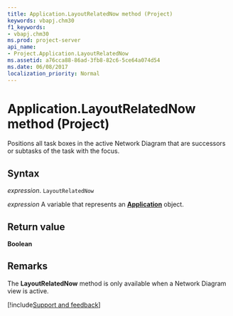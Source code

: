 ```yaml
---
title: Application.LayoutRelatedNow method (Project)
keywords: vbapj.chm30
f1_keywords:
- vbapj.chm30
ms.prod: project-server
api_name:
- Project.Application.LayoutRelatedNow
ms.assetid: a76cca88-86ad-3fb8-82c6-5ce64a074d54
ms.date: 06/08/2017
localization_priority: Normal
---
```



# Application.LayoutRelatedNow method (Project)

Positions all task boxes in the active Network Diagram that are successors or subtasks of the task with the focus.


## Syntax

_expression_. `LayoutRelatedNow`

_expression_ A variable that represents an **[Application](Project.Application.md)** object.


## Return value

 **Boolean**


## Remarks

The  **LayoutRelatedNow** method is only available when a Network Diagram view is active.

[!include[Support and feedback](~/includes/feedback-boilerplate.md)]